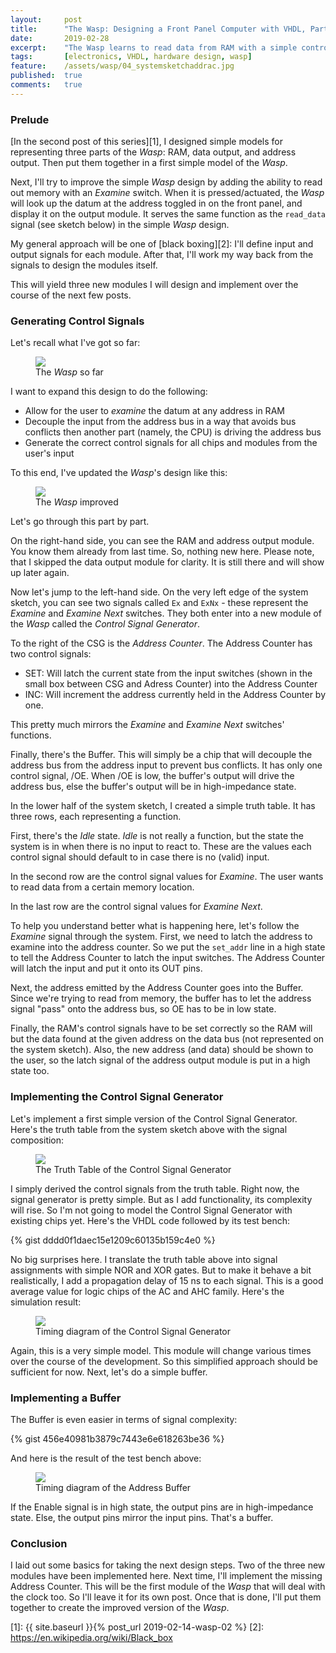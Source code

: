 ```yaml
---
layout:     post
title:      "The Wasp: Designing a Front Panel Computer with VHDL, Part 4"
date:       2019-02-28
excerpt:    "The Wasp learns to read data from RAM with a simple control signal generator"
tags:       [electronics, VHDL, hardware design, wasp]
feature:    /assets/wasp/04_systemsketchaddrac.jpg
published:  true
comments:   true
---
```

### Prelude
[In the second post of this series][1], I designed simple models for representing three parts of the *Wasp*: RAM, data output, and address output. Then put them together in a first simple model of the *Wasp*.

Next, I'll try to improve the simple *Wasp* design by adding the ability to read out memory with an *Examine* switch. When it is pressed/actuated, the *Wasp* will look up the datum at the address toggled in on the front panel, and display it on the output module. It serves the same function as the `read_data` signal (see sketch below) in the simple *Wasp* design.

My general approach will be one of [black boxing][2]: I'll define input and output signals for each module. After that, I'll work my way back from the signals to design the modules itself.

This will yield three new modules I will design and implement over the course of the next few posts.

### Generating Control Signals
Let's recall what I've got so far:

<figure>
    <a href="{{ "/assets/wasp/02_systemsketch.jpg" | uri_escape | absolute_url }}">
        <img src="{{ "/assets/wasp/02_systemsketch.jpg" | uri_escape | absolute_url }}">
    </a>
    <figcaption>The <i>Wasp</i> so far</figcaption>
</figure>

I want to expand this design to do the following:

* Allow for the user to *examine* the datum at any address in RAM
* Decouple the input from the address bus in a way that avoids bus conflicts then another part (namely, the CPU) is driving the address bus
* Generate the correct control signals for all chips and modules from the user's input

To this end, I've updated the *Wasp*'s design like this:

<figure>
    <a href="{{ "/assets/wasp/04_systemsketchaddrac.jpg" | uri_escape | absolute_url }}">
        <img src="{{ "/assets/wasp/04_systemsketchaddrac.jpg" | uri_escape | absolute_url }}">
    </a>
    <figcaption>The <i>Wasp</i> improved</figcaption>
</figure>

Let's go through this part by part.

On the right-hand side, you can see the RAM and address output module. You know them already from last time. So, nothing new here. Please note, that I skipped the data output module for clarity. It is still there and will show up later again.

Now let's jump to the left-hand side. On the very left edge of the system sketch, you can see two signals called `Ex` and `ExNx` - these represent the *Examine* and *Examine Next* switches. They both enter into a new module of the *Wasp* called the *Control Signal Generator*.

To the right of the CSG is the *Address Counter*. The Address Counter has two control signals:

* SET: Will latch the current state from the input switches (shown in the small box between CSG and Adress Counter) into the Address Counter
* INC: Will increment the address currently held in the Address Counter by one.

This pretty much mirrors the *Examine* and *Examine Next* switches' functions.

Finally, there's the Buffer. This will simply be a chip that will decouple the address bus from the address input to prevent bus conflicts. It has only one control signal, /OE. When /OE is low, the buffer's output will drive the address bus, else the buffer's output will be in high-impedance state.

In the lower half of the system sketch, I created a simple truth table. It has three rows, each representing a function.

First, there's the *Idle* state. *Idle* is not really a function, but the state the system is in when there is no input to react to. These are the values each control signal should default to in case there is no (valid) input.

In the second row are the control signal values for *Examine*. The user wants to read data from a certain memory location.

In the last row are the control signal values for *Examine Next*.

To help you understand better what is happening here, let's follow the *Examine* signal through the system. First, we need to latch the address to examine into the address counter. So we put the `set_addr` line in a high state to tell the Address Counter to latch the input switches. The Address Counter will latch the input and put it onto its OUT pins.

Next, the address emitted by the Address Counter goes into the Buffer. Since we're trying to read from memory, the buffer has to let the address signal "pass" onto the address bus, so OE has to be in low state.

Finally, the RAM's control signals have to be set correctly so the RAM will but the data found at the given address on the data bus (not represented on the system sketch). Also, the new address (and data) should be shown to the user, so the latch signal of the address output module is put in a high state too.

### Implementing the Control Signal Generator
Let's implement a first simple version of the Control Signal Generator. Here's the truth table from the system sketch above with the signal composition:

<figure>
    <a href="{{ "/assets/wasp/04_truthtable.jpg" | uri_escape | absolute_url }}">
        <img src="{{ "/assets/wasp/04_truthtable.jpg" | uri_escape | absolute_url }}">
    </a>
    <figcaption>The Truth Table of the Control Signal Generator</figcaption>
</figure>

I simply derived the control signals from the truth table. Right now, the signal generator is pretty simple. But as I add functionality, its complexity will rise. So I'm not going to model the Control Signal Generator with existing chips yet. Here's the VHDL code followed by its test bench:

{% gist dddd0f1daec15e1209c60135b159c4e0 %}

No big surprises here. I translate the truth table above into signal assignments with simple NOR and XOR gates. But to make it behave a bit realistically, I add a propagation delay of 15 ns to each signal. This is a good average value for logic chips of the AC and AHC family. Here's the simulation result:

<figure>
    <a href="{{ "/assets/wasp/04_csg_timing.png" | uri_escape | absolute_url }}">
        <img src="{{ "/assets/wasp/04_csg_timing.png" | uri_escape | absolute_url }}">
    </a>
    <figcaption>Timing diagram of the Control Signal Generator</figcaption>
</figure>

Again, this is a very simple model. This module will change various times over the course of the development. So this simplified approach should be sufficient for now. Next, let's do a simple buffer.

### Implementing a Buffer
The Buffer is even easier in terms of signal complexity:

{% gist 456e40981b3879c7443e6e618263be36 %}

And here is the result of the test bench above:

<figure>
    <a href="{{ "/assets/wasp/04_addrbuffertiming.png" | uri_escape | absolute_url }}">
        <img src="{{ "/assets/wasp/04_addrbuffertiming.png" | uri_escape | absolute_url }}">
    </a>
    <figcaption>Timing diagram of the Address Buffer</figcaption>
</figure>

If the Enable signal is in high state, the output pins are in high-impedance state. Else, the output pins mirror the input pins. That's a buffer.

### Conclusion
I laid out some basics for taking the next design steps. Two of the three new modules have been implemented here. Next time, I'll implement the missing Address Counter. This will be the first module of the *Wasp* that will deal with the clock too. So I'll leave it for its own post. Once that is done, I'll put them together to create the improved version of the *Wasp*.


[1]: {{ site.baseurl }}{% post_url 2019-02-14-wasp-02 %}
[2]: https://en.wikipedia.org/wiki/Black_box

